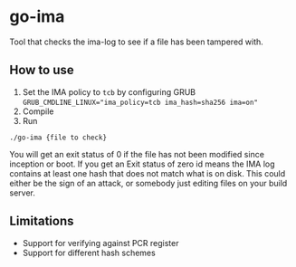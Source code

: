 # go-ima

Tool that checks the ima-log to see if a file has been tampered with.

## How to use

1. Set the IMA policy to `tcb` by configuring GRUB  `GRUB_CMDLINE_LINUX="ima_policy=tcb ima_hash=sha256 ima=on"`
2. Compile
3. Run

```
./go-ima {file to check}
```

You will get an exit status of 0 if the file has not been modified since inception or boot.  If you get an Exit status of zero id means the IMA log contains at least one hash that does not match what is on disk.  This could either be the sign of an attack, or somebody just editing files on your build server.

## Limitations

- Support for verifying against PCR register
- Support for different hash schemes
